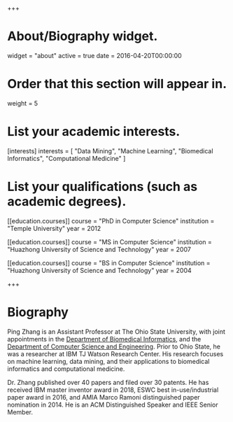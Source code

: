 +++
# About/Biography widget.
widget = "about"
active = true
date = 2016-04-20T00:00:00

# Order that this section will appear in.
weight = 5

# List your academic interests.
[interests]
  interests = [
    "Data Mining",
    "Machine Learning",
    "Biomedical Informatics",
    "Computational Medicine"
  ]

# List your qualifications (such as academic degrees).
[[education.courses]]
  course = "PhD in Computer Science"
  institution = "Temple University"
  year = 2012

[[education.courses]]
  course = "MS in Computer Science"
  institution = "Huazhong University of Science and Technology"
  year = 2007

[[education.courses]]
  course = "BS in Computer Science"
  institution = "Huazhong University of Science and Technology"
  year = 2004
 
+++

# Biography

Ping Zhang is an Assistant Professor at The Ohio State University, with joint appointments in the [Department of Biomedical Informatics](https://medicine.osu.edu/bmi/Pages/index.aspx), and the [Department of Computer Science and Engineering](https://cse.osu.edu/). Prior to Ohio State, he was a researcher at IBM TJ Watson Research Center. His research focuses on machine learning, data mining, and their applications to biomedical informatics and computational medicine.

Dr. Zhang published over 40 papers and filed over 30 patents. He has received IBM master inventor award in 2018, ESWC best in-use/industrial paper award in 2016, and AMIA Marco Ramoni distinguished paper nomination in 2014. He is an ACM Distinguished Speaker and IEEE Senior Member.
